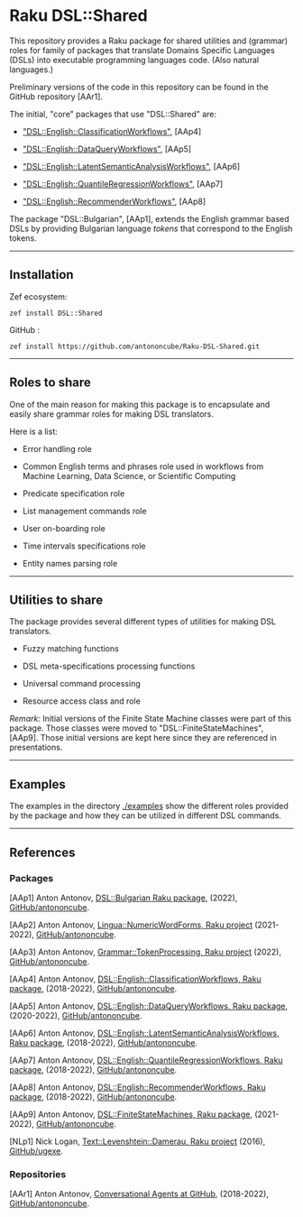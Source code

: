 # Raku DSL::Shared

This repository provides a Raku package for shared utilities and (grammar) roles 
for family of packages that translate Domains Specific Languages (DSLs) into executable
programming languages code. (Also natural languages.)

Preliminary versions of the code in this repository can be found in the GitHub repository [AAr1].

The initial, "core" packages that use "DSL::Shared" are:

- ["DSL::English::ClassificationWorkflows"](https://github.com/antononcube/Raku-DSL-English-ClassificationWorkflows), [AAp4]

- ["DSL::English::DataQueryWorkflows"](https://github.com/antononcube/Raku-DSL-English-DataQueryWorkflows), [AAp5]

- ["DSL::English::LatentSemanticAnalysisWorkflows"](https://github.com/antononcube/Raku-DSL-English-LatentSemanticAnalysisWorkflows), [AAp6]

- ["DSL::English::QuantileRegressionWorkflows"](https://github.com/antononcube/Raku-DSL-English-QuantileRegressionWorkflows), [AAp7]

- ["DSL::English::RecommenderWorkflows"](https://github.com/antononcube/Raku-DSL-English-RecommenderWorkflows), [AAp8]

The package "DSL::Bulgarian", [AAp1], extends the English grammar based DSLs by providing 
Bulgarian language *tokens* that correspond to the English tokens. 

------

## Installation

Zef ecosystem:

```shell
zef install DSL::Shared
```

GitHub :

```shell
zef install https://github.com/antononcube/Raku-DSL-Shared.git
```

-------

## Roles to share

One of the main reason for making this package is to encapsulate and easily share grammar roles for making DSL translators.

Here is a list:

- Error handling role

- Common English terms and phrases role used in workflows from Machine Learning, Data Science, or Scientific Computing

- Predicate specification role

- List management commands role

- User on-boarding role

- Time intervals specifications role

- Entity names parsing role

-------

## Utilities to share

The package provides several different types of utilities for making DSL translators.

- Fuzzy matching functions

- DSL meta-specifications processing functions

- Universal command processing

- Resource access class and role

*Remark:* Initial versions of the Finite State Machine classes were part of this package.
Those classes were moved to "DSL::FiniteStateMachines", [AAp9]. Those initial versions are 
kept here since they are referenced in presentations.  

-------

## Examples

The examples in the directory [./examples](./examples) show the different roles provided by the package
and how they can be utilized in different DSL commands.

-------

## References

### Packages

[AAp1] Anton Antonov,
[DSL::Bulgarian Raku package](https://github.com/antononcube/Raku-DSL-Bulgarian),
(2022),
[GitHub/antononcube](https://github.com/antononcube).

[AAp2] Anton Antonov,
[Lingua::NumericWordForms, Raku project](https://github.com/antononcube/Raku-Lingua-NumericWordForms)
(2021-2022),
[GitHub/antononcube](https://github.com/antononcube).

[AAp3] Anton Antonov,
[Grammar::TokenProcessing, Raku project](https://github.com/antononcube/Raku-Grammar-TokenProcessing)
(2022),
[GitHub/antononcube](https://github.com/antononcube).

[AAp4] Anton Antonov,
[DSL::English::ClassificationWorkflows, Raku package](https://github.com/antononcube/Raku-DSL-General-ClassificationWorkflows),
(2018-2022),
[GitHub/antononcube](https://github.com/antononcube).

[AAp5] Anton Antonov,
[DSL::English::DataQueryWorkflows, Raku package](https://github.com/antononcube/Raku-DSL-English-DataQueryWorkflows),
(2020-2022),
[GitHub/antononcube](https://github.com/antononcube).

[AAp6] Anton Antonov,
[DSL::English::LatentSemanticAnalysisWorkflows, Raku package](https://github.com/antononcube/Raku-DSL-General-LatentSemanticAnalysisWorkflows),
(2018-2022),
[GitHub/antononcube](https://github.com/antononcube).

[AAp7] Anton Antonov,
[DSL::English::QuantileRegressionWorkflows, Raku package](https://github.com/antononcube/Raku-DSL-General-QuantileRegressionWorkflows),
(2018-2022),
[GitHub/antononcube](https://github.com/antononcube).

[AAp8] Anton Antonov,
[DSL::English::RecommenderWorkflows, Raku package](https://github.com/antononcube/Raku-DSL-General-RecommenderWorkflows),
(2018-2022),
[GitHub/antononcube](https://github.com/antononcube).

[AAp9] Anton Antonov,
[DSL::FiniteStateMachines, Raku package](https://github.com/antononcube/Raku-DSL-FiniteStateMachines),
(2021-2022),
[GitHub/antononcube](https://github.com/antononcube).

[NLp1] Nick Logan,
[Text::Levenshtein::Damerau, Raku project](https://github.com/ugexe/Perl6-Text--Levenshtein--Damerau)
(2016),
[GitHub/ugexe](https://github.com/ugexe).

### Repositories

[AAr1] Anton Antonov,
[Conversational Agents at GitHub](https://github.com/antononcube/ConversationalAgents),
(2018-2022),
[GitHub/antononcube](https://github.com/antononcube).




